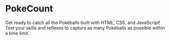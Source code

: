 # PokeCount
Get ready to catch all the Pokéballs built with HTML, CSS, and JavaScript! Test your skills and reflexes to capture as many Pokéballs as possible within a time limit.
